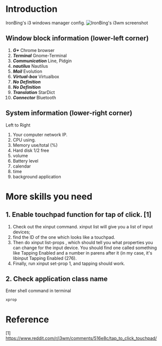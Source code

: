 Introduction
===
IronBing's i3 windows manager config.
![IronBing's i3wm screenshot](https://i.imgur.com/uQJXB1a.png)

## Window block information (lower-left corner)
1. ***G+*** Chrome browser
2. ***Terminal*** Gnome-Terminal
3. ***Communication*** Line, Pidgin
4. ***nautilus*** Nautilus
5. ***Mail*** Evolution
6. ***Virtual-box*** Virtualbox
7. ***No Definition***
8. ***No Definition***
9. ***Translation*** StarDict
10. ***Connector*** Bluetooth

## System information (lower-right corner)
Left to Right
1. Your computer network IP.
2. CPU using.
3. Memory use/total (%)
4. Hard disk 1/2 free
5. volume
6. Battery level
7. calendar
8. time
9. background application

More skills you need
===
## 1. Enable touchpad function for tap of click. [1]
1. Check out the xinput command. xinput list will give you a list of input devices; 
2. find the ID of the one which looks like a touchpad. 
3. Then do xinput list-props <device id>, which should tell you what properties you can change for the input device. You should find one called something like Tapping Enabled and a number in parens after it (in my case, it's libinput Tapping Enabled (276). 
4. Finally, run xinput set-prop <device id> <property id> 1, and tapping should work.

## 2. Check application class name
Enter shell command in terminal
```
xprop
```

Reference
===
[1] https://www.reddit.com/r/i3wm/comments/516e8c/tap_to_click_touchpad/
